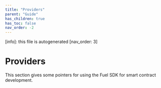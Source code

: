 ```yaml
---
title: "Providers"
parent: "Guide"
has_children: true
has_toc: false
nav_order: -2
---
```


[info]: this file is autogenerated
[nav_order: 3]

# Providers

This section gives some pointers for using the Fuel SDK for smart contract development.
